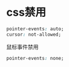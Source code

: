   # css禁用
  ```css
  pointer-events: auto;
  cursor: not-allowed;

  ```

鼠标事件禁用

```css
pointer-events: none;
```
